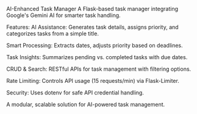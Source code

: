 AI-Enhanced Task Manager
A Flask-based task manager integrating Google's Gemini AI for smarter task handling.

Features:
AI Assistance: Generates task details, assigns priority, and categorizes tasks from a simple title.

Smart Processing: Extracts dates, adjusts priority based on deadlines.

Task Insights: Summarizes pending vs. completed tasks with due dates.

CRUD & Search: RESTful APIs for task management with filtering options.

Rate Limiting: Controls API usage (15 requests/min) via Flask-Limiter.

Security: Uses dotenv for safe API credential handling.

A modular, scalable solution for AI-powered task management.
